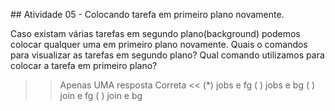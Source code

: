 ## Atividade 05 - Colocando tarefa em primeiro plano novamente.

Caso existam várias tarefas em segundo plano(background) podemos colocar qualquer uma em primeiro plano novamente.
Quais o comandos para visualizar as tarefas em segundo plano? Qual comando utilizamos para colocar a tarefa em primeiro plano?

>>Apenas UMA resposta Correta <<
(*) jobs e fg
( ) jobs e bg
( ) join e fg
( ) join e bg
